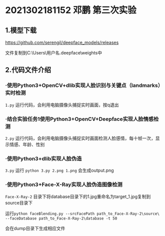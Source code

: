 # 2021302181152 邓鹏 第三次实验

## 1.模型下载

https://github.com/serengil/deepface_models/releases

文件复制到C:\Users\用户名\.deepface\weights中

## 2.代码文件介绍

### ·使用Python3+OpenCV+dlib实现人脸识别与关键点（landmarks）实时检测

`1.py` 运行代码，会利用电脑摄像头捕捉实时画面，按q退出

### ·结合实验任务1使用Python3+OpenCV+Deepface实现人脸情感检测

`2.py` 运行代码，会利用电脑摄像头捕捉实时画面检测人脸感情，每十帧一次，显示情感、年龄、性别

### ·使用Python3+dlib实现人脸伪造

`3.py` 运行 `python 3.py 2.png 1.png` 会生成output.png

### ·使用Python3+Face-X-Ray实现人脸伪造图像检测

`Face-X-Ray-2` 目录下将database目录下的1.jpg重命名为target_1.jpg复制到source目录下

运行`python faceBlending.py --srcFacePath path_to_Face-X-Ray-2\source\ --faceDatabase path_to_Face-X-Ray-2\database -t 50`

会在dump目录下生成相应文件